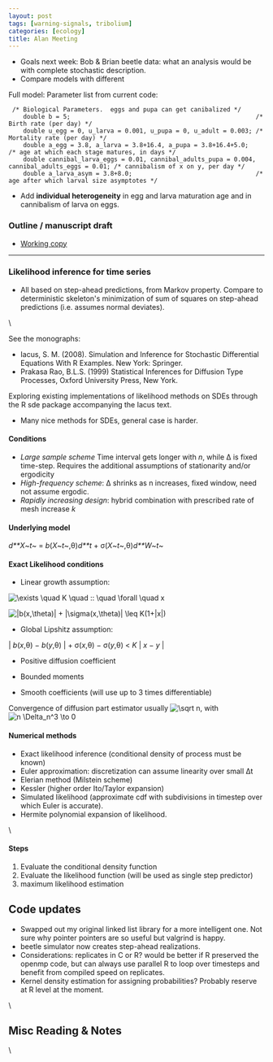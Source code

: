 ```yaml
---
layout: post
tags: [warning-signals, tribolium]
categories: [ecology]
title: Alan Meeting
---
```







 








-   Goals next week: Bob & Brian beetle data: what an analysis would be
    with complete stochastic description.
-   Compare models with different

Full model: Parameter list from current code:

~~~~ {.de1}
 /* Biological Parameters.  eggs and pupa can get canibalized */
    double b = 5;                                                   /* Birth rate (per day) */
    double u_egg = 0, u_larva = 0.001, u_pupa = 0, u_adult = 0.003; /* Mortality rate (per day) */
    double a_egg = 3.8, a_larva = 3.8+16.4, a_pupa = 3.8+16.4+5.0;    /* age at which each stage matures, in days */
    double cannibal_larva_eggs = 0.01, cannibal_adults_pupa = 0.004, cannibal_adults_eggs = 0.01; /* cannibalism of x on y, per day */
    double a_larva_asym = 3.8+8.0;                                  /* age after which larval size asymptotes */
~~~~

-   Add **individual heterogeneity** in egg and larva maturation age and
    in cannibalism of larva on eggs.

### Outline / manuscript draft

-   [Working
    copy](http://docs.google.com/Doc?docid=0AR6sK_1tc7DZZGdmYnQyZzVfOTI5ams5NnRjMw&hl=en "http://docs.google.com/Doc?docid=0AR6sK_1tc7DZZGdmYnQyZzVfOTI5ams5NnRjMw&hl=en")


------------------------------

### Likelihood inference for time series

-   All based on step-ahead predictions, from Markov property. Compare
    to deterministic skeleton's minimization of sum of squares on
    step-ahead predictions (i.e. assumes normal deviates).

\

See the monographs:

-   Iacus, S. M. (2008). Simulation and Inference for Stochastic
    Differential Equations With R Examples. New York: Springer.
-   Prakasa Rao, B.L.S. (1999) Statistical Inferences for Diffusion Type
    Processes, Oxford University Press, New York.

Exploring existing implementations of likelihood methods on SDEs through
the R sde package accompanying the Iacus text.

-   Many nice methods for SDEs, general case is harder.

#### Conditions

-   *Large sample scheme* Time interval gets longer with *n*, while Δ is
    fixed time-step. Requires the additional assumptions of stationarity
    and/or ergodicity
-   *High-frequency scheme*: Δ shrinks as n increases, fixed window,
    need not assume ergodic.
-   *Rapidly increasing design*: hybrid combination with prescribed rate
    of mesh increase *k*

#### Underlying model

*d**X*~*t*~ = *b*(*X*~*t*~,θ)*d**t* + σ(*X*~*t*~,θ)*d**W*~*t*~

#### Exact Likelihood conditions

-   Linear growth assumption:

![ \\exists \\quad K \\quad :: \\quad \\forall \\quad x
](http://openwetware.org/images/math/f/0/f/f0fa18eefeb2fe80bd3f95ed6c6074a4.png)

![ |b(x,\\theta)| + |\\sigma(x,\\theta)| \\leq K(1+|x|)
](http://openwetware.org/images/math/2/2/8/228467066aa1ebca79a987e2b36fecb4.png)

-   Global Lipshitz assumption:

| *b*(*x*,θ) − *b*(*y*,θ) | + σ(*x*,θ) − σ(*y*,θ) < *K* | *x* − *y* |

-   Positive diffusion coefficient

-   Bounded moments

-   Smooth coefficients (will use up to 3 times differentiable)

Convergence of diffusion part estimator usually ![ \\sqrt n
](http://openwetware.org/images/math/3/3/f/33f89d8758a725273b6b80612bb65276.png),
with ![ n \\Delta\_n\^3 \\to 0
](http://openwetware.org/images/math/4/3/2/432462b0b23ad64c9a1b29f761adb36f.png)

#### Numerical methods

-   Exact likelihood inference (conditional density of process must be
    known)
-   Euler approximation: discretization can assume linearity over small
    Δt
-   Elerian method (Milstein scheme)
-   Kessler (higher order Ito/Taylor expansion)
-   Simulated likelihood (approximate cdf with subdivisions in timestep
    over which Euler is accurate).
-   Hermite polynomial expansion of likelihood.

\

#### Steps

1.  Evaluate the conditional density function
2.  Evaluate the likelihood function (will be used as single step
    predictor)
3.  maximum likelihood estimation

Code updates
------------

-   Swapped out my original linked list library for a more intelligent
    one. Not sure why pointer pointers are so useful but valgrind is
    happy.
-   beetle simulator now creates step-ahead realizations.
-   Considerations: replicates in C or R? would be better if R preserved
    the openmp code, but can always use parallel R to loop over
    timesteps and benefit from compiled speed on replicates.
-   Kernel density estimation for assigning probabilities? Probably
    reserve at R level at the moment.

\

Misc Reading & Notes
--------------------

\


